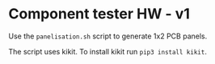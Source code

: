 # Component tester HW - v1

Use the `panelisation.sh` script to generate 1x2 PCB panels.

The script uses kikit. To install kikit run `pip3 install kikit`.
